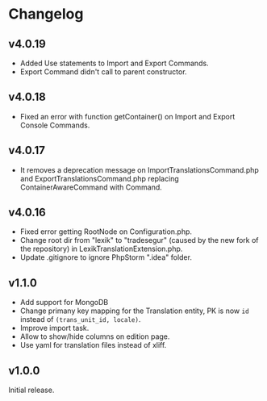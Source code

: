 Changelog
=========

v4.0.19
------
* Added Use statements to Import and Export Commands.
* Export Command didn't call to parent constructor.

v4.0.18
------
* Fixed an error with function getContainer() on Import and Export Console Commands.

v4.0.17
------
* It removes a deprecation message on ImportTranslationsCommand.php and ExportTranslationsCommand.php replacing ContainerAwareCommand with Command.

v4.0.16
------
* Fixed error getting RootNode on Configuration.php.
* Change root dir from "lexik" to "tradesegur" (caused by the new fork of the repository) in LexikTranslationExtension.php.
* Update .gitignore to ignore PhpStorm ".idea" folder.

v1.1.0
------

* Add support for MongoDB
* Change primany key mapping for the Translation entity, PK is now `id` instead of `(trans_unit_id, locale)`.
* Improve import task.
* Allow to show/hide columns on edition page.
* Use yaml for translation files instead of xliff.

v1.0.0
------

Initial release.